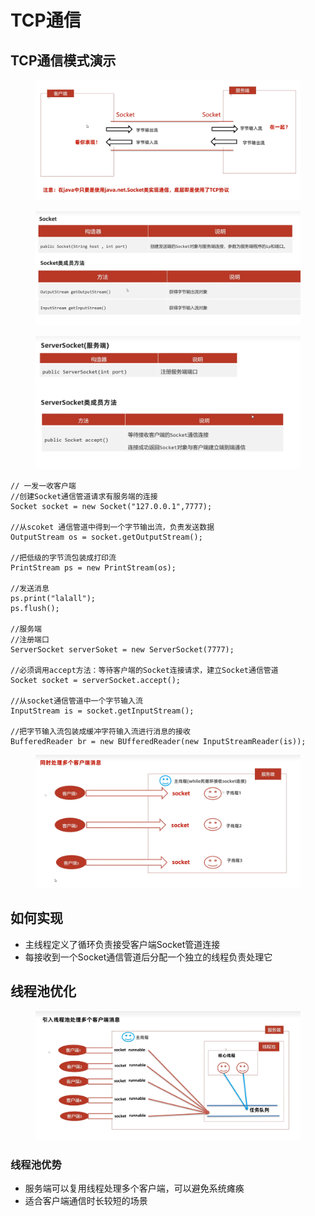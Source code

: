# TCP通信

## TCP通信模式演示

<figure><img src="../.gitbook/assets/image (7).png" alt=""><figcaption></figcaption></figure>

<figure><img src="../.gitbook/assets/image (8).png" alt=""><figcaption></figcaption></figure>

<figure><img src="../.gitbook/assets/image (3).png" alt=""><figcaption></figcaption></figure>

```
// 一发一收客户端
//创建Socket通信管道请求有服务端的连接
Socket socket = new Socket("127.0.0.1",7777);

//从scoket 通信管道中得到一个字节输出流，负责发送数据
OutputStream os = socket.getOutputStream();

//把低级的字节流包装成打印流
PrintStream ps = new PrintStream(os);

//发送消息
ps.print("lalall");
ps.flush();

//服务端
//注册端口
ServerSocket serverSoket = new ServerSocket(7777);

//必须调用accept方法：等待客户端的Socket连接请求，建立Socket通信管道
Socket socket = serverSocket.accept();

//从socket通信管道中一个字节输入流
InputStream is = socket.getInputStream();

//把字节输入流包装成缓冲字符输入流进行消息的接收
BufferedReader br = new BUfferedReader(new InputStreamReader(is));

```

<figure><img src="../.gitbook/assets/image (1).png" alt=""><figcaption></figcaption></figure>

## 如何实现

* 主线程定义了循环负责接受客户端Socket管道连接
* 每接收到一个Socket通信管道后分配一个独立的线程负责处理它

## 线程池优化

<figure><img src="../.gitbook/assets/image.png" alt=""><figcaption></figcaption></figure>

### 线程池优势

* 服务端可以复用线程处理多个客户端，可以避免系统瘫痪
* 适合客户端通信时长较短的场景
